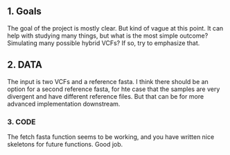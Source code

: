 

## 1. Goals
The goal of the project is mostly clear. But kind of vague at this point. It can help with studying many things, but what is the most simple outcome? Simulating many possible hybrid VCFs? If so, try
to emphasize that.

## 2. DATA
The input is two VCFs and a reference fasta. I think there should be an option for a second reference fasta, for hte case that the samples are very divergent and have different reference files. But that can be for more advanced implementation downstream.

### 3. CODE
The fetch fasta function seems to be working, and you have written nice skeletons for future functions. Good job.
